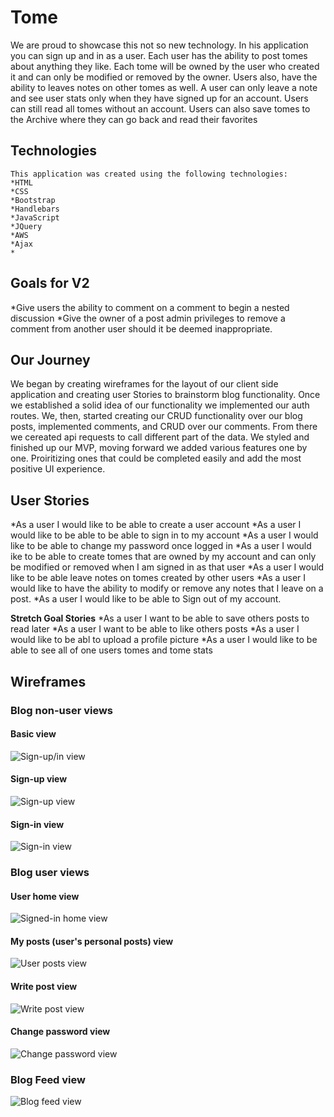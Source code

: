 
# Tome
  We are proud to showcase this not so new technology.
  In his application you can sign up and in as a user.
  Each user has the ability to post tomes about anything they
  like. Each tome will be owned by the user who created it and can only be
  modified or removed by the owner. Users also, have the ability to
  leaves notes on other tomes as well. A user can only leave a note and see user stats
  only when they have signed up for an account. Users can still read all tomes without an account.
  Users can also save tomes to the Archive where they can go back and read their favorites

  ## Technologies
    This application was created using the following technologies:
    *HTML
    *CSS
    *Bootstrap
    *Handlebars
    *JavaScript
    *JQuery
    *AWS
    *Ajax
    *

  ## Goals for V2
  *Give users the ability to comment on a comment to begin a nested discussion
  *Give the owner of a post admin privileges to remove a comment from another
  user should it be deemed inappropriate.

  ## Our Journey
  We began by creating wireframes for the layout of our client side
  application and creating user Stories to brainstorm blog functionality. Once
  we established a solid idea of our functionality we implemented our auth routes.
  We, then, started creating our CRUD functionality over our blog posts,
  implemented comments, and CRUD over our comments. From there we cereated api requests to call different part of the data.
  We styled and finished up our MVP, moving forward we added various features one by one.
  Proiritizing ones that could be completed easily and add the most positive UI experience.

  ## User Stories
  *As a user I would like to be able to create a user account
  *As a user I would like to be able to be able to sign in to my account
  *As a user I would like to be able to change my password once logged in
  *As a user I would ike to be able to create tomes that are owned by my
  account and can only be modified or removed when I am signed in as that user
  *As a user I would like to be able leave notes on tomes created by other
  users
  *As a user I would like to have the ability to modify or remove any notes
  that I leave on a post.
  *As a user I would like to be able to Sign out of my account.

  **Stretch Goal Stories**
  *As a user I want to be able to save others posts to read later
  *As a user I want to be able to like others posts
  *As a user I would like to be abl to upload a profile picture
  *As a user I would like to be able to see all of one users tomes and tome stats

  ## Wireframes

  ### Blog non-user views

  #### Basic view
  ![Sign-up/in view](./images/BLOG_SIGN_UP_IN_VIEW.png)

  #### Sign-up view
  ![Sign-up view](./images/BLOG_SIGN_UP_VIEW.png)

  #### Sign-in view
  ![Sign-in view](./images/BLOG_SIGN_IN_VIEW.png)

  ### Blog user views

  #### User home view
  ![Signed-in home view](./images/BLOG_SIGNED_IN_USER_VIEW.png)

  #### My posts (user's personal posts) view
  ![User posts view](./images/BLOG_MY_POSTS_VIEW.png)

  #### Write post view
  ![Write post view](./images/BLOG_WRITE_POSTS_VIEW.png)

  #### Change password view
  ![Change password view](./images/BLOG_CHANGE_PASSWORD_VIEW.png)

  ### Blog Feed view
  ![Blog feed view](./images/BLOG_FEED_VIEW.png)
